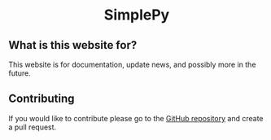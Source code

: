 <h1 align="center">SimplePy</h1>

## What is this website for?
This website is for documentation, update news, and possibly more in the future.

## Contributing
If you would like to contribute please go to the [GitHub repository](https://github.com/nmsderp/SimplePy) and create a pull request.